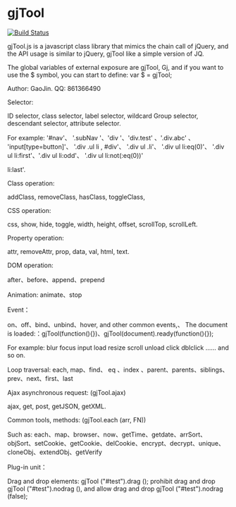 ﻿# gjTool

[![Build Status](https://travis-ci.org/gjTool/gjTool.svg?branch=master)](https://travis-ci.org/gjTool/gjTool)

gjTool.js is a javascript class library that mimics the chain call of jQuery, and the API usage is similar to jQuery, gjTool like a simple version of JQ.

The global variables of external exposure are gjTool, Gj, and if you want to use the $ symbol, you can start to define: var $ = gjTool;

Author: GaoJin. QQ: 861366490

Selector:

ID selector, class selector, label selector, wildcard
Group selector, descendant selector, attribute selector.

For example: '#nav'、 '.subNav '、'div '、'div.test' 、'.div.abc'  、 'input[type=button]'、
'.div .ul li , #div'、  '.div ul .li'、 '.div ul li:eq(0)'、 '.div ul li:first'、'.div ul li:odd'、 '.div ul li:not(:eq(0))'

 li:last'.

Class operation:

addClass, removeClass, hasClass, toggleClass,



CSS operation:

css, show, hide, toggle, width, height, offset, scrollTop, scrollLeft.



Property operation:

attr, removeAttr, prop, data, val, html, text.



DOM operation:

after、before、append、prepend

Animation:
animate、stop


Event：

on、off、bind、unbind、hover, and other common events,、
The document is loaded:：gjTool(function(){})、gjTool(document).ready(function(){});

For example: blur focus input load resize scroll unload click dblclick …… and so on.

Loop traversal: each, map、find、 eq 、index 、parent、parents、siblings、prev、next、first、last

Ajax asynchronous request: (gjTool.ajax)

ajax, get, post, getJSON, getXML.


Common tools, methods: (gjTool.each (arr, FN))

Such as: each、map、browser、now、getTime、getdate、arrSort、objSort、setCookie、getCookie、delCookie、encrypt、decrypt、unique、cloneObj、extendObj、getVerify


Plug-in unit：

Drag and drop elements: gjTool ("#test").drag (); prohibit drag and drop gjTool ("#test").nodrag (), and allow drag and drop gjTool ("#test").nodrag (false);